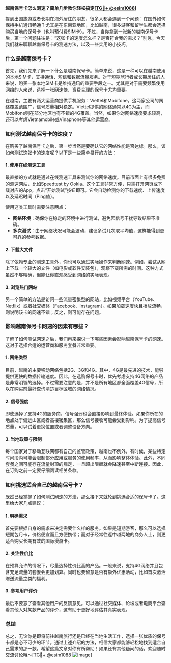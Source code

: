 **越南保号卡怎么测速？简单几步教你轻松搞定[[TG💪+ @esim1088](https://t.me/s/esim1088)]**

提到出国旅游或者长期在海外居住的朋友，很多人都会遇到一个问题：在国外如何保持手机通讯畅通？尤其是在东南亚地区，比如越南，很多游客和留学生都会选择购买当地的保号卡（也叫预付费SIM卡）。不过，当你拿到一张新的越南保号卡后，第一个问题往往是：“这张卡的速度怎么样？是否符合我的需求？”别急，今天我们就来聊聊越南保号卡的测速方法，以及一些实用的小技巧。

### 什么是越南保号卡？

首先，我们先来了解一下什么是越南保号卡。简单来说，这是一种可以在越南使用的本地SIM卡，支持通话、短信和数据流量服务。对于短期旅行者或长期居住的人来说，购买一张本地SIM卡是维持通讯的重要手段之一。尤其是对于需要频繁使用网络的人来说，选择一张网速快、资费合理的保号卡尤为重要。

在越南，主要有两大运营商提供手机服务：Viettel和Mobifone。这两家公司的网络覆盖范围广，信号质量相对稳定。Viettel提供的网络通常以4G为主，而Mobifone则在部分地区也有不错的4G覆盖。当然，如果你对网络速度要求较高，还可以考虑Vietnamobile或Vinaphone等其他运营商。

### 如何测试越南保号卡的速度？

在购买了越南保号卡之后，第一步当然是要确认它的网络性能是否达标。那么，该如何测试这张卡的速度呢？以下是一些简单易行的方法：

#### 1. 使用在线测速工具

最直接的方式就是通过在线测速工具来测试你的网络速度。目前市面上有很多免费的测速网站，比如Speedtest by Ookla。这个工具非常方便，只需打开网页或下载对应的App，点击“开始测试”按钮即可。它会自动检测你的下载速度、上传速度以及延迟时间（Ping值）。

使用这类工具时需要注意两点：
- **网络环境**：确保你在稳定的环境中进行测试，避免因信号干扰导致结果不准确。
- **多次测试**：由于网络状况可能会波动，建议多试几次取平均值，这样能得到更可靠的参考数据。

#### 2. 下载大文件

除了依赖专业的测速工具外，你也可以通过实际操作来判断网速。例如，尝试从网上下载一个较大的文件（如电影或软件安装包），观察下载所需的时间。这种方式虽然不够精确，但能让你直观感受到网络的实际表现。

#### 3. 浏览热门网站

另一个简单的方法是访问一些流量密集型的网站，比如视频平台（YouTube、Netflix）或者社交媒体（Facebook、Instagram）。如果加载速度快且播放流畅，则说明该卡的网速不错；反之，则可能存在问题。

### 影响越南保号卡网速的因素有哪些？

了解了如何测试网速之后，我们再来探讨一下哪些因素会影响越南保号卡的网速。这对于选择合适的运营商和服务套餐非常重要。

#### 1. 网络类型

目前，越南的主要移动网络包括2G、3G和4G。其中，4G是最先进的技术，能够提供更快的数据传输速度。因此，在选购保号卡时，优先考虑支持4G网络的产品是非常明智的选择。不过需要注意的是，并不是所有地区都全面覆盖4G信号，所以在购买前最好查询清楚目标区域的网络情况。

#### 2. 信号强度

即使选择了支持4G的服务商，信号强弱也会直接影响到最终体验。如果你所在的地点处于偏远山区或者高楼密集区，那么信号接收可能会受到影响。为了提高信号质量，可以试着更换位置或者调整设备方向。

#### 3. 当地政策与限制

每个国家对于移动互联网都有自己的监管政策，越南也不例外。有时候，某些特定时间段内可能会限制部分应用或服务的使用频率，从而影响整体体验。此外，不同套餐之间可能存在流量封顶的规定，一旦超出限额就会降速甚至中断连接。因此，在订购之前一定要仔细阅读相关条款。

### 如何挑选适合自己的越南保号卡？

既然已经掌握了如何测试网速的方法，那么接下来就轮到挑选合适的保号卡了。这里给大家几点建议：

#### 1. 明确需求

首先要根据自身的需求来决定需要什么样的服务。如果是短期游客，那么可以选择短期包月卡，价格便宜而且方便携带；而对于经常往返中越两地的商务人士，则更适合购买长期有效的国际漫游卡。

#### 2. 关注性价比

在预算允许的情况下，尽量选择性价比高的产品。一般来说，支持4G网络并且包含充足流量的套餐会更加划算。同时也要留意是否有额外优惠活动，比如首次激活赠送流量之类的福利。

#### 3. 参考用户评价

最后不要忘了查看其他用户的反馈意见。可以通过社交媒体、论坛或者电商平台查看其他人对某款产品的评价，这有助于更好地评估其真实表现。

### 总结

总之，无论你是即将前往越南旅行还是已经在当地生活工作，选择一张优质的保号卡都是必不可少的环节。通过上述介绍的方法，相信大家都能够轻松地找到适合自己需求的那一款。希望这篇文章对你有所帮助！如果还有其他疑问的话，欢迎随时交流讨论哦～[[TG💪+ @esim1088](https://t.me/s/esim1088) ![Image](https://i.postimg.cc/4NQfJmqS/Snipaste-2025-05-13-00-14-12.png)]